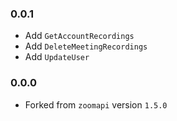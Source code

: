### 0.0.1

- Add `GetAccountRecordings`
- Add `DeleteMeetingRecordings`
- Add `UpdateUser`

### 0.0.0

- Forked from `zoomapi` version `1.5.0`

